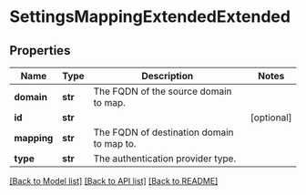 # SettingsMappingExtendedExtended

## Properties
Name | Type | Description | Notes
------------ | ------------- | ------------- | -------------
**domain** | **str** | The FQDN of the source domain to map. | 
**id** | **str** |  | [optional] 
**mapping** | **str** | The FQDN of destination domain to map to. | 
**type** | **str** | The authentication provider type. | 

[[Back to Model list]](../README.md#documentation-for-models) [[Back to API list]](../README.md#documentation-for-api-endpoints) [[Back to README]](../README.md)


